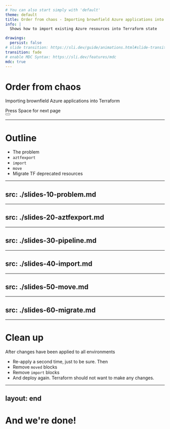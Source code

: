 ```yaml
---
# You can also start simply with 'default'
theme: default
title: Order from chaos - Importing brownfield Azure applications into Terraform
info: |
  Shows how to import existing Azure resources into Terraform state

drawings:
  persist: false
# slide transition: https://sli.dev/guide/animations.html#slide-transitions
transition: fade
# enable MDC Syntax: https://sli.dev/features/mdc
mdc: true
---
```


# Order from chaos

Importing brownfield Azure applications into Terraform

<div @click="$slidev.nav.next" class="mt-12 py-1" hover:bg="white op-10">
  Press Space for next page <carbon:arrow-right />
</div>

<div class="abs-br m-6 text-xl">
  <button @click="$slidev.nav.openInEditor" title="Open in Editor" class="slidev-icon-btn">
    <carbon:edit />
  </button>
  <a href="https://github.com/flcdrg/csharp-refactoring-slidev" target="_blank" class="slidev-icon-btn">
    <carbon:logo-github />
  </a>
</div>

<!--
The last comment block of each slide will be treated as slide notes. It will be visible and editable in Presenter Mode along with the slide. [Read more in the docs](https://sli.dev/guide/syntax.html#notes)
-->

---

# Outline

* The problem
* `aztfexport`
* `import`
* `move`
* Migrate TF deprecated resources

---
src: ./slides-10-problem.md
---

---
src: ./slides-20-aztfexport.md
---

---
src: ./slides-30-pipeline.md
---

---
src: ./slides-40-import.md
---

---
src: ./slides-50-move.md
---

---
src: ./slides-60-migrate.md
---

---

# Clean up

After changes have been applied to all environments

* Re-apply a second time, just to be sure. Then
* Remove `moved` blocks
* Remove `import` blocks
* And deploy again. Terraform should not want to make any changes.

---
layout: end
---

# And we're done!
